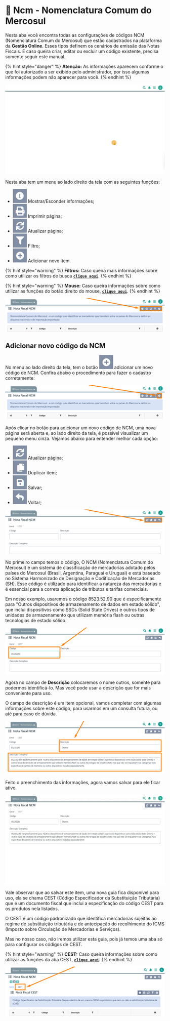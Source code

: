 # 🟰 Ncm - Nomenclatura Comum do Mercosul

Nesta aba você encontra todas as configurações de códigos NCM (Nomenclatura Comum do Mercosul) que estão cadastrados na plataforma da **Gestão Online**. Esses tipos definem os cenários de emissão das Notas Fiscais. E caso queira criar, editar ou excluir um código existente, precisa somente seguir este manual.

{% hint style="danger" %}
**Atenção:** As informações aparecem conforme o que foi autorizado a ser exibido pelo administrador, por isso algumas informações podem não aparecer para você.
{% endhint %}

![](/erp-v2/assets/funcionalidades/fiscal/aba_ncm.gif)

Nesta aba tem um menu ao lado direito da tela com as seguintes funções:

- <img src="/erp-v2/assets/icon_exibir.png" alt="" data-size="line"> Mostrar/Esconder informações;
- <img src="/erp-v2/assets/icon_imprimir.png" alt="" data-size="line"> Imprimir página;
- <img src="/erp-v2/assets/icon_atualizar.png" alt="" data-size="line"> Atualizar página;
- <img src="/erp-v2/assets/icon_filtro.png" alt="" data-size="line"> Filtro;
- <img src="/erp-v2/assets/icon_add.png" alt="" data-size="line"> Adicionar novo item.

{% hint style="warning" %}
**Filtros:** Caso queira mais informações sobre como utilizar os filtros de busca [**`clique aqui`**](/erp-v2/primeiro_acesso/filtros.md).
{% endhint %}

{% hint style="warning" %}
**Mouse:** Caso queira informações sobre como utilizar as funções do botão direito do mouse, [**`clique aqui`**](https://docs.gestao.plus/erp-v2/primeiro_acesso/atalhos_internos#menu-botao-direito-do-mouse).
{% endhint %}

![](/erp-v2/assets/funcionalidades/fiscal/aba_ncm_menu.png)

## Adicionar novo código de NCM

No menu ao lado direito da tela, tem o botão <img src="/erp-v2/assets/icon_add.png" alt="" data-size="line"> adicionar um novo código de NCM. Confira abaixo o procedimento para fazer o cadastro corretamente:

![](/erp-v2/assets/funcionalidades/fiscal/aba_ncm_add.png)

Após clicar no botão para adicionar um novo código de NCM, uma nova página será aberta e, ao lado direito da tela, é possível visualizar um pequeno menu cinza. Vejamos abaixo para entender melhor cada opção:

- <img src="/erp-v2/assets/icon_atualizar.png" alt="" data-size="line"> Atualizar página;
- <img src="/erp-v2/assets/icon_duplicar.png" alt="" data-size="line"> Duplicar item;
- <img src="/erp-v2/assets/icon_salvar.png" alt="" data-size="line"> Salvar;
- <img src="/erp-v2/assets/icon_voltar.png" alt="" data-size="line"> Voltar;

![](/erp-v2/assets/funcionalidades/fiscal/aba_ncm_add_menu.png)

No primeiro campo temos o código, O NCM (Nomenclatura Comum do Mercosul) é um sistema de classificação de mercadorias adotado pelos países do Mercosul (Brasil, Argentina, Paraguai e Uruguai) e está baseado no Sistema Harmonizado de Designação e Codificação de Mercadorias (SH). Esse código é utilizado para identificar a natureza das mercadorias e é essencial para a correta aplicação de tributos e tarifas comerciais.

Em nosso exemplo, usaremos o código 8523.52.90 que é especificamente para "Outros dispositivos de armazenamento de dados em estado sólido", que inclui dispositivos como SSDs (Solid State Drives) e outros tipos de unidades de armazenamento que utilizam memória flash ou outras tecnologias de estado sólido.

![](/erp-v2/assets/funcionalidades/fiscal/aba_ncm_add_campo_codigo.png)

Agora no campo de **Descrição** colocaremos o nome outros, somente para podermos identificá-lo. Mas você pode usar a descrição que for mais conveniente para uso.

O campo de descrição é um item opcional, vamos completar com algumas informações sobre este código, para usarmos em um consulta futura, ou até para caso de dúvida.

![](/erp-v2/assets/funcionalidades/fiscal/aba_ncm_add_campo_descricao_completa.png)

Feito o preenchimento das informações, agora vamos salvar para ele ficar ativo.

![](/erp-v2/assets/funcionalidades/fiscal/aba_ncm_add_salvar.gif)

Vale observar que ao salvar este item, uma nova guia fica disponível para uso, ela se chama CEST (Código Especificador da Substituição Tributária) que é um documento fiscal que inclui a especificação do código CEST para os produtos nela listados. 

O CEST é um código padronizado que identifica mercadorias sujeitas ao regime de substituição tributária e de antecipação do recolhimento do ICMS (Imposto sobre Circulação de Mercadorias e Serviços).

Mas no nosso caso, não iremos utilizar esta guia, pois já temos uma aba só para configurar os códigos de CEST.

{% hint style="warning" %}
**CEST:** Caso queira informações sobre como utilizar as funções da aba CEST, [**`clique aqui`**](/erp-v2/funcionalidades/fiscal/cest.md).
{% endhint %}

![](/erp-v2/assets/funcionalidades/fiscal/aba_ncm_add_guia_cest.png)